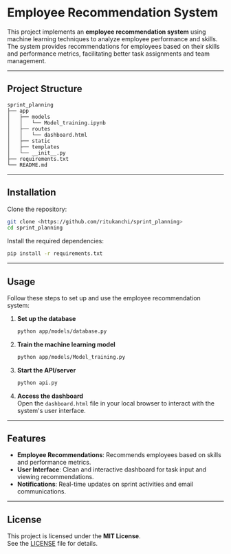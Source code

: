 # Employee Recommendation System

This project implements an **employee recommendation system** using machine learning techniques to analyze employee performance and skills. The system provides recommendations for employees based on their skills and performance metrics, facilitating better task assignments and team management.

---

## Project Structure

```
sprint_planning
├── app
│   ├── models
│   │   └── Model_training.ipynb    
│   ├── routes
│   │   └── dashboard.html          
│   ├── static                      
│   ├── templates                  
│   └── __init__.py                
├── requirements.txt                
└── README.md                       
```

---

## Installation

Clone the repository:

```bash
git clone <https://github.com/ritukanchi/sprint_planning>
cd sprint_planning
```

Install the required dependencies:

```bash
pip install -r requirements.txt
```

---

## Usage

Follow these steps to set up and use the employee recommendation system:

1. **Set up the database**  
   ```bash
   python app/models/database.py
   ```

2. **Train the machine learning model**  
   ```bash
   python app/models/Model_training.py
   ```

3. **Start the API/server**  
   ```bash
   python api.py
   ```

4. **Access the dashboard**  
   Open the `dashboard.html` file in your local browser to interact with the system's user interface.

---

## Features

- **Employee Recommendations**: Recommends employees based on skills and performance metrics.  
- **User Interface**: Clean and interactive dashboard for task input and viewing recommendations.  
- **Notifications**: Real-time updates on sprint activities and email communications.  

---

## License

This project is licensed under the **MIT License**.  
See the [LICENSE](LICENSE) file for details.
